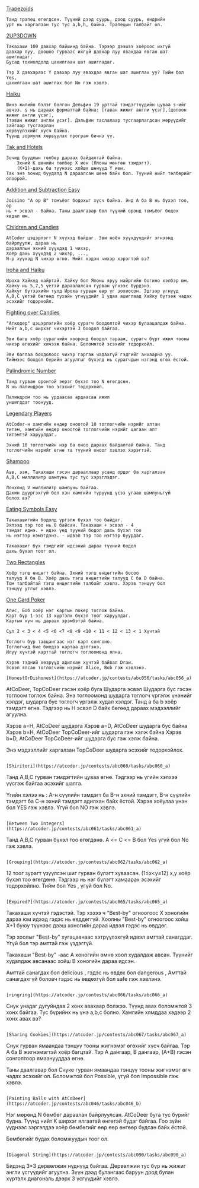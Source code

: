 [Trapezoids](https://atcoder.jp/contests/abc045/tasks/abc045_a)
```
Танд трапец өгөгдсөн. Түүний дээд суурь, доод суурь, өндрийн 
урт нь харгалзан тус тус а,b,h, байна. Трапецын талбайг ол.
```
[2UP3DOWN](https://atcoder.jp/contests/abc326/tasks/abc326_a)
```
Такахаши 100 давхар байшинд байна. Тэрээр дээшээ хоёроос ихгүй 
давхар луу, доошоо гурваас ихгүй давхар луу явахдаа явган шат ашигладаг. 
Бусад тохиолдолд цахилгаан шат ашигладаг.

Тэр X давхараас Y давхар луу явахдаа явган шат ашиглах уу? Тийм бол Yes,
цахилгаан шат ашиглах бол No гэж хэвлэ.
```

[Haiku](https://atcoder.jp/contests/abc051/tasks/abc051_a)
```
Шинэ жилийн бэлэг болгон Дельфин 19 урттай тэмдэгтүүдийн цуваа s-ийг
авчээ. s нь дараах форматтай байна: [таван жижиг англи үсэг],[долоон жижиг англи үсэг],
[таван жижиг англи үсэг]. Дэльфин таслалаар тусгаарлагдсан мөрүүдийг зайгаар тусгаарлан
хөрвүүлэхийг хүсч байна.
Түүнд зориулж хөрвүүлэх програм бичнэ үү.
```

[Tak and Hotels](https://atcoder.jp/contests/abc044/tasks/abc044_a)
```
Зочид буудлын төлбөр дараах байдалтай байна.
    Эхний K шөнийн төлбөр X иен (Японы мөнгөн тэмдэгт).
    (K+1)-дахь ба түүнээс хойшх шөнүүд Y иен.
Так энэ зочид буудалд N дараалсан шөнө байх бол. Түүний нийт төлбөрийг олоорой.
```

[Addition and Subtraction Easy](https://atcoder.jp/contests/abc050/tasks/abc050_a)
```
Joisino "А op B" томъёог бодохыг хүсч байна. Энд А ба B нь бүхэл тоо, op 
нь + эсвэл - байна. Таны даалгавар бол түүний оронд томъёог бодох явдал юм.
```

[Children and Candies](https://atcoder.jp/contests/abc043/tasks/abc043_a)
```
AtCoder цэцэрлэгт N хүүхэд байдаг. Эви ноён хүүхдүүдийг эгнээнд байрлуулж, дараа нь 
дарааллын эхний хүүхдэд 1 чихэр,
Хоёр дахь хүүхдэд 2 чихэр, ...,
N-р хүүхэд N чихэр өгнө. Нийт хэдэн чихэр хэрэгтэй вэ?
```

[Iroha and Haiku](https://atcoder.jp/contests/abc042/tasks/abc042_a)
```
Ироха Хайкүд хайртай. Хайку бол Японы яруу найргийн богино хэлбэр юм. Хайку нь 5,7,5 үетэй дараалалсан гурван үгнээс бүрдэнэ.
Хайкуг бүтээхийн тулд Ироха гурван өөр үг зохиосон. Эдгээр үгнүүд A,B,C үетэй бөгөөд тухайн үгнүүдийг 1 удаа ашиглаад Хайку бүтээж чадах эсэхийг тодорхойл.
```

[Fighting over Candies](https://atcoder.jp/contests/abc047/tasks/abc047_a)
```
"Аткодер" цэцэрлэгийн хоёр сурагч боодолтой чихэр булаацалдаж байна. 
Нийт a,b,c ширхэг чихэртэй 3 боодол байгаа.

Эви багш хоёр сурагчийн хооронд боодол тарааж, сурагч бүрт ижил тооны чихэр өгөхийг хичээж байна. Боломжтой эсэхийг тодорхойл.

Эви баглаа боодолоос чихэр гаргаж чадахгүй гэдгийг анхаарна уу. Тиймээс боодол бүрийн агуулгыг бүхэлд нь сурагчдын нэгэнд өгөх ёстой.
```

[Palindromic Number](https://atcoder.jp/contests/abc070/tasks/abc070_a)
```
Танд гурван оронтой эерэг бүхэл тоо N өгөгдсөн.
N нь палиндром тоо эсэхийг тодорхойл.

Палиндром тоо нь урдаасаа ардаасаа ижил 
уншигддаг тоонууд.
```

[Legendary Players](https://atcoder.jp/contests/abc319/tasks/abc319_a)
```
AtCoder-н хамгийн өндөр оноотой 10 тоглогчийн нэрийг алтан
титэм, хамгийн өндөр оноотой тоглогчийн нэрийг цагаан алт
титэмтэй харуулдаг.

Эхний 10 тоглогчийн нэр ба оноо дараах байдалтай байна. Танд
тоглогчийн нэрийг өгнө та түүний оноог хэвлэх хэрэгтэй.
```

[Shampoo ](https://atcoder.jp/contests/abc243/tasks/abc243_a)
```Такахашигийн гэрт Такахаши, түүний аав, ээж гэсэн гурван хүн амьдардаг. Тэд орой бүр угаалгын өрөөнд үсээ угаадаг.
Аав, ээж, Такахаши гэсэн дарааллаар усанд ордог ба харгалзан 
A,B,C миллилитр шампунь тус тус хэрэглэдэг.

Лонхонд V миллилитр шампунь байгаа. 
Дахин дүүргэхгүй бол хэн хамгийн түрүүнд үсээ угаах шампуньгүй
болох вэ?
```

[Eating Symbols Easy](https://atcoder.jp/contests/abc101/tasks/abc101_a)
```
Такахашигийн бодолд үргэлж бүхэл тоо байдаг.
Эхлээд тэр тоо нь 0 байсан. Такахаши + эсвэл - 4 
тэмдэг иднэ. + идэх үед түүний бодол дахь бүхэл тоо
нь нэгээр нэмэгдэнэ. - идвэл тэр тоо нэгээр буурдаг.

Такахашиг бүх тэмдгийг идсэний дараа түүний бодол 
дахь бүхэл тоог ол.
```


[Two Rectangles](https://atcoder.jp/contests/abc052/tasks/abc052_a)
```
Хоёр тэгш өнцөгт байна. Эхний тэгш өнцөгтийн босоо 
талууд A ба B. Хоёр дахь тэгш өнцөгтийн талууд C ба D байна. 
Том талбайтай тэгш өнцөгтийн талбайг хэвлэ. Хэрэв тэнцүү бол 
тэнцүү утгыг хэвлэ.
```


[One Card Poker](https://atcoder.jp/contests/abc054/tasks/abc054_a)
```
Алис, Боб хоёр нэг картын покер тоглож байна. 
Карт бүр 1-ээс 13 хүртэлх бүхэл тоог харуулдаг.
Картын хүч нь дараах эрэмбэтэй байна.

Сул 2 < 3 < 4 <5 <6 <7 <8 <9 <10 < 11 < 12 < 13 < 1 Хүчтэй

Тоглогч бүр тавцангаас нэг карт сонгоно.
Тоглогчид бие биедээ картаа дэлгэнэ. 
Илүү хүчтэй карттай тоглогч тоглоомонд ялна.

Хэрэв тэдний хөзрүүд адилхан хүчтэй байвал Draw. 
Эсвэл ялсан тоглогчийн нэрийг Alice, Bob гэж хэвлэнэ.

[HonestOrDishonest](https://atcoder.jp/contests/abc056/tasks/abc056_a)
```
AtCoDeer, TopCoDeer гэсэн хоёр буга Шударга эсвэл Шударга бус гэсэн
тоглоом тоглож байна. Энэ тоглоомонд шударга тоглогч үргэлж үнэнийг хэлдэг,
шударга бус тоглогч үргэлж худал хэлдэг. Танд а ба b хоёр тэмдэгт өгнө. 
Тэдгээр нь H эсвэл D байх бөгөөд дараах мэдээллийг агуулна.

Хэрэв a=H, AtCoDeer шударга 
Хэрэв a=D, AtCoDeer шударга бус байна
Хэрэв b=H, AtCoDeer TopCoDeer-ийг шударга гэж хэлж байна
Хэрэв b=D, AtCoDeer TopCoDeer-ийг шударга бус гэж хэлж байна.

Энэ мэдээллийг харгалзан TopCoDeer шударга эсэхийг тодорхойлох.
```

[Shiritori](https://atcoder.jp/contests/abc060/tasks/abc060_a)
```
Танд A,B,C гурван тэмдэгтийн цуваа өгнө. 
Тэдгээр нь үгийн хэлхээ үүсгэж байгаа эсэхийг шалга.

Үгийн хэлээ нь : 
A-н сүүлийн тэмдэгт ба B-н эхний тэмдэгт,
B-н сүүлийн тэмдэгт ба C-н эхний тэмдэгт адилхан байх ёстой.
Хэрэв хоёулаа үнэн бол YES гэж хэвлэ. Үгүй бол NO гэж хэвлэ.
```

[Between Two Integers](https://atcoder.jp/contests/abc061/tasks/abc061_a)
```
Танд A,B,C гурван бүхэл тоо өгөгдөнө. 
A <= C <= B бол Yes үгүй бол No гэж хэвлэ.
```

[Grouping](https://atcoder.jp/contests/abc062/tasks/abc062_a)
```
12 тоог зурагт үзүүлсэн шиг гурван бүлэгт хуваасан. (1≤x<y≤12) x,y хоёр бүхэл тоо өгөгдөнө.
Тэдгээр нь нэг бүлэгт хамаарах эсэхийг тодорхойлно. Тийм бол Yes , үгүй бол No.
```

[Expired?](https://atcoder.jp/contests/abc065/tasks/abc065_a)
```
Такахаши хүчтэй гэдэстэй. Тэр хэзээ ч "Best-by" огноогоос X хоногийн дараа 
юм идээд гэдэс нь өвддөггүй. Хоолны "Best-by" огноогоос хойш X+1 буюу 
түүнээс дээш хоногийн дараа идвэл гэдэс нь өвддөг.

Тэр хоолыг "Best-by" хугацаанаас хэтрүүлэхгүй идвэл амттай санагддаг. 
Үгүй бол тэр амттай гэж үздэггүй.

Такахаши "Best-by" -аас A хоногийн өмнө хоол худалдаж авсан. 
Түүнийг худалдаж авсанаас хойш B хоногийн дараа идсэн. 

Амттай санагдах бол delicious , 
гэдэс нь өвдөх бол dangerous ,
Амттай санагдахгүй боловч гэдэс нь өвдөхгүй бол safe 
гэж хэвлэнэ.
```

[ringring](https://atcoder.jp/contests/abc066/tasks/abc066_a)
```
Снук унадаг дугуйндаа 2 хонх авахаар болжээ.
Түүнд авах боломжтой 3 хонх байгаа. Тус бүрийнх нь үнэ a,b,c болно.
Хамгийн хямддаа хэдээр 2 хонх авах вэ?
```

[Sharing Cookies](https://atcoder.jp/contests/abc067/tasks/abc067_a)
```
Снук гурван ямаандаа тэнцүү тооны жигнэмэг өгөхийг хүсч байгаа.
Тэр A ба B жигнэмэгтэй хоёр багцтай. Тэр A дангаар, B дангаар,
(A+B) гэсэн сонголтоор ямаанууддаа өгнө.

Таны даалгавар бол Снуке гурван ямаандаа тэнцүү тооны жигнэмэг 
өгч чадах эсэхийг ол. Боломжтой бол Possible,
үгүй бол Impossible гэж хэвлэ.
```

[Painting Balls with AtCoDeer](https://atcoder.jp/contests/abc046/tasks/abc046_b)
```
Нэг мөрөнд N бөмбөг дараалан байрлуулсан. AtCoDeer буга тус бүрийг будна.
Түүнд нийт K ширхэг ялгаатай өнгөтэй будаг байгаа. 
Гоо зүйн үүднээс зэргэлдээ хоёр бөмбөгийг өөр өөр өнгөөр 
​​будсан байх ёстой.

Бөмбөгийг будах боломжуудын тоог ол.
```

[Diagonal String](https://atcoder.jp/contests/abc090/tasks/abc090_a)
```
Бидэнд 3×3 дөрвөлжин нүднүүд байгаа. Дөрвөлжин тус бүр нь жижиг англи 
үсгүүдийг агуулна. Зүүн дээд булангаас баруун доод булан 
хүртэлх диагональ дээрх 3 үсгүүдийг хэвлэ.
```